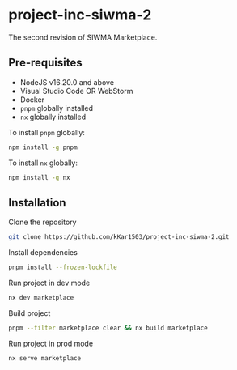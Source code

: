 # project-inc-siwma-2

The second revision of SIWMA Marketplace.

## Pre-requisites

- NodeJS v16.20.0 and above
- Visual Studio Code OR WebStorm
- Docker
- `pnpm` globally installed
- `nx` globally installed

To install `pnpm` globally:

```bash
npm install -g pnpm
```

To install `nx` globally:

```bash
npm install -g nx
```

## Installation

Clone the repository

```bash
git clone https://github.com/kKar1503/project-inc-siwma-2.git
```

Install dependencies

```bash
pnpm install --frozen-lockfile
```

Run project in dev mode

```bash
nx dev marketplace
```

Build project

```bash
pnpm --filter marketplace clear && nx build marketplace
```

Run project in prod mode

```bash
nx serve marketplace
```
